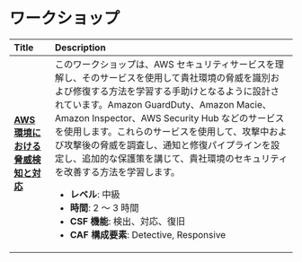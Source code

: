 # ワークショップ

<div class="md-typeset__table">
    <table>
        <thead>
            <tr>
                <th align="left" ><strong>Title</strong></th>
                <th align="left"><strong>Description</strong></th>
            </tr>
        </thead>
        <tbody>
            <tr>
                <td align="left"><a class="table" href="https://scaling-threat-detection.awssecworkshops.jp" target="_blank"><strong>AWS 環境における脅威検知と対応</strong></a></td>
                <td align="left"> このワークショップは、AWS セキュリティサービスを理解し、そのサービスを使用して貴社環境の脅威を識別および修復する方法を学習する手助けとなるように設計されています。Amazon GuardDuty、Amazon Macie、Amazon Inspector、AWS Security Hub などのサービスを使用します。これらのサービスを使用して、攻撃中および攻撃後の脅威を調査し、通知と修復パイプラインを設定し、追加的な保護策を講じて、貴社環境のセキュリティを改善する方法を学習します。
                    <ul>
                        <li><strong>レベル</strong>: 中級</li>
                        <li><strong>時間</strong>: 2 ～ 3 時間</li>
                        <li><strong>CSF 機能</strong>: 検出、対応、復旧</li>
                        <li><strong>CAF 構成要素</strong>: Detective, Responsive</li>
                    </ul>
                </td>
            </tr>
        </tbody>
    </table>
</div>